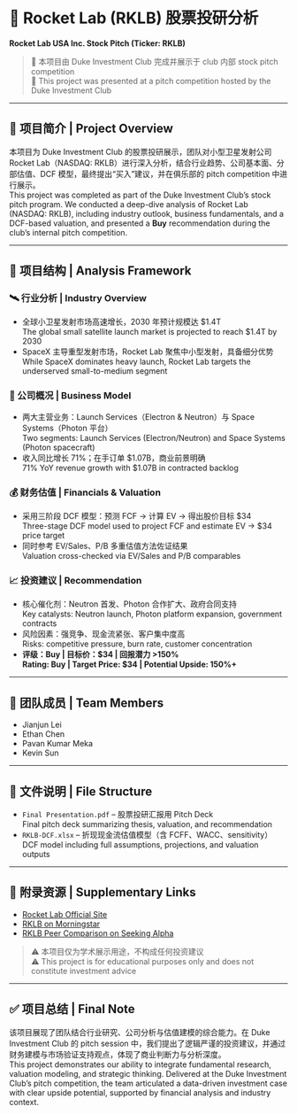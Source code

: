 # 🚀 Rocket Lab (RKLB) 股票投研分析  
**Rocket Lab USA Inc. Stock Pitch (Ticker: RKLB)**

> 📢 本项目由 Duke Investment Club 完成并展示于 club 内部 stock pitch competition  
> 📢 This project was presented at a pitch competition hosted by the Duke Investment Club

---

## 📌 项目简介 | Project Overview

本项目为 Duke Investment Club 的股票投研展示，团队对小型卫星发射公司 Rocket Lab（NASDAQ: RKLB）进行深入分析，结合行业趋势、公司基本面、分部估值、DCF 模型，最终提出“买入”建议，并在俱乐部的 pitch competition 中进行展示。  
This project was completed as part of the Duke Investment Club’s stock pitch program. We conducted a deep-dive analysis of Rocket Lab (NASDAQ: RKLB), including industry outlook, business fundamentals, and a DCF-based valuation, and presented a **Buy** recommendation during the club’s internal pitch competition.

---

## 🧠 项目结构 | Analysis Framework

### 🛰️ 行业分析 | Industry Overview
- 全球小卫星发射市场高速增长，2030 年预计规模达 $1.4T  
  The global small satellite launch market is projected to reach $1.4T by 2030
- SpaceX 主导重型发射市场，Rocket Lab 聚焦中小型发射，具备细分优势  
  While SpaceX dominates heavy launch, Rocket Lab targets the underserved small-to-medium segment

### 🏢 公司概况 | Business Model
- 两大主营业务：Launch Services（Electron & Neutron）与 Space Systems（Photon 平台）  
  Two segments: Launch Services (Electron/Neutron) and Space Systems (Photon spacecraft)
- 收入同比增长 71%；在手订单 $1.07B，商业前景明确  
  71% YoY revenue growth with $1.07B in contracted backlog

### 💰 财务估值 | Financials & Valuation
- 采用三阶段 DCF 模型：预测 FCF → 计算 EV → 得出股价目标 $34  
  Three-stage DCF model used to project FCF and estimate EV → $34 price target
- 同时参考 EV/Sales、P/B 多重估值方法佐证结果  
  Valuation cross-checked via EV/Sales and P/B comparables

### 📈 投资建议 | Recommendation
- 核心催化剂：Neutron 首发、Photon 合作扩大、政府合同支持  
  Key catalysts: Neutron launch, Photon platform expansion, government contracts
- 风险因素：强竞争、现金流紧张、客户集中度高  
  Risks: competitive pressure, burn rate, customer concentration
- **评级：Buy | 目标价：$34 | 回报潜力 >150%**  
  **Rating: Buy | Target Price: $34 | Potential Upside: 150%+**

---

## 👥 团队成员 | Team Members

- Jianjun Lei  
- Ethan Chen  
- Pavan Kumar Meka  
- Kevin Sun

---

## 📁 文件说明 | File Structure

- `Final Presentation.pdf` – 股票投研汇报用 Pitch Deck  
  Final pitch deck summarizing thesis, valuation, and recommendation  
- `RKLB-DCF.xlsx` – 折现现金流估值模型（含 FCFF、WACC、sensitivity）  
  DCF model including full assumptions, projections, and valuation outputs

---

## 📎 附录资源 | Supplementary Links

- [Rocket Lab Official Site](https://www.rocketlabusa.com/)  
- [RKLB on Morningstar](https://www.morningstar.com/stocks/xnas/rklb/quote)  
- [RKLB Peer Comparison on Seeking Alpha](https://seekingalpha.com/symbol/RKLB/peers/comparison)

> ⚠️ 本项目仅为学术展示用途，不构成任何投资建议  
> ⚠️ This project is for educational purposes only and does not constitute investment advice

---

## ✅ 项目总结 | Final Note

该项目展现了团队结合行业研究、公司分析与估值建模的综合能力。在 Duke Investment Club 的 pitch session 中，我们提出了逻辑严谨的投资建议，并通过财务建模与市场验证支持观点，体现了商业判断力与分析深度。  
This project demonstrates our ability to integrate fundamental research, valuation modeling, and strategic thinking. Delivered at the Duke Investment Club’s pitch competition, the team articulated a data-driven investment case with clear upside potential, supported by financial analysis and industry context.

